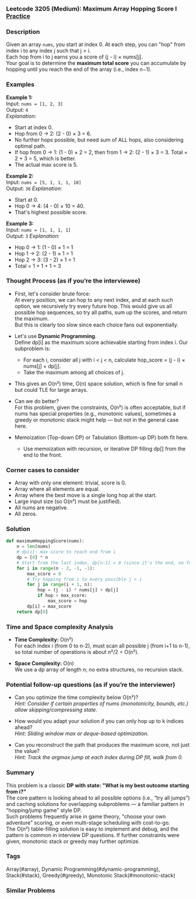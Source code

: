 ### Leetcode 3205 (Medium): Maximum Array Hopping Score I [Practice](https://leetcode.com/problems/maximum-array-hopping-score-i)

### Description  
Given an array `nums`, you start at index 0. At each step, you can "hop" from index i to any index j such that j > i.  
Each hop from i to j earns you a score of (j - i) × nums[j].  
Your goal is to determine the **maximum total score** you can accumulate by hopping until you reach the end of the array (i.e., index n−1).

### Examples  

**Example 1:**  
Input: `nums = [1, 2, 3]`  
Output: `4`  
*Explanation:*
- Start at index 0.
- Hop from 0 → 2: (2 - 0) × 3 = 6.
- No further hops possible, but need sum of ALL hops, also considering optimal path.
- If hop from 0 → 1: (1 - 0) × 2 = 2, then from 1 → 2: (2 - 1) × 3 = 3. Total = 2 + 3 = 5, which is better.
- The actual max score is 5.

**Example 2:**  
Input: `nums = [5, 1, 1, 1, 10]`  
Output: `36`
*Explanation:*
- Start at 0.
- Hop 0 → 4: (4 - 0) × 10 = 40.
- That's highest possible score.

**Example 3:**  
Input: `nums = [1, 1, 1, 1]`  
Output: `3`
*Explanation:*
- Hop 0 → 1: (1 - 0) × 1 = 1
- Hop 1 → 2: (2 - 1) × 1 = 1
- Hop 2 → 3: (3 - 2) × 1 = 1
- Total = 1 + 1 + 1 = 3

### Thought Process (as if you’re the interviewee)  
- First, let's consider brute force:  
  At every position, we can hop to any next index, and at each such option, we recursively try every future hop. This would give us all possible hop sequences, so try all paths, sum up the scores, and return the maximum.  
  But this is clearly too slow since each choice fans out exponentially.

- Let's use **Dynamic Programming**.  
  Define dp[i] as the maximum score achievable starting from index i. Our subproblem is:
  - For each i, consider all j with i < j < n, calculate hop_score = (j - i) × nums[j] + dp[j].
  - Take the maximum among all choices of j.

- This gives an O(n²) time, O(n) space solution, which is fine for small n but could TLE for large arrays.

- Can we do better?  
  For this problem, given the constraints, O(n²) is often acceptable, but if nums has special properties (e.g., monotonic values), sometimes a greedy or monotonic stack might help — but not in the general case here.

- Memoization (Top-down DP) or Tabulation (Bottom-up DP) both fit here.  
  - Use memoization with recursion, or iterative DP filling dp[] from the end to the front.

### Corner cases to consider  
- Array with only one element: trivial, score is 0.
- Array where all elements are equal.
- Array where the best move is a single long hop at the start.
- Large input size (so O(n²) must be justified).
- All nums are negative.
- All zeros.

### Solution

```python
def maximumHoppingScore(nums):
    n = len(nums)
    # dp[i]: max score to reach end from i
    dp = [0] * n
    # Start from the last index, dp[n-1] = 0 (since it's the end, no further hops)
    for i in range(n - 2, -1, -1):
        max_score = 0
        # Try hopping from i to every possible j > i
        for j in range(i + 1, n):
            hop = (j - i) * nums[j] + dp[j]
            if hop > max_score:
                max_score = hop
        dp[i] = max_score
    return dp[0]
```

### Time and Space complexity Analysis  

- **Time Complexity:** O(n²)  
  For each index i (from 0 to n-2), must scan all possible j (from i+1 to n-1), so total number of operations is about n²/2 = O(n²).

- **Space Complexity:** O(n)  
  We use a dp array of length n; no extra structures, no recursion stack.

### Potential follow-up questions (as if you’re the interviewer)  

- Can you optimize the time complexity below O(n²)?  
  *Hint: Consider if certain properties of nums (monotonicity, bounds, etc.) allow skipping/compressing state.*

- How would you adapt your solution if you can only hop up to k indices ahead?  
  *Hint: Sliding window max or deque-based optimization.*

- Can you reconstruct the path that produces the maximum score, not just the value?  
  *Hint: Track the argmax jump at each index during DP fill, walk from 0.*

### Summary
This problem is a classic **DP with state: "What is my best outcome starting from i?"**  
The core pattern is looking ahead to all possible options (i.e., “try all jumps”) and caching solutions for overlapping subproblems — a familiar pattern in "hopping/jump game" style DP.  
Such problems frequently arise in game theory, "choose your own adventure" scoring, or even multi-stage scheduling with cost-to-go.  
The O(n²) table-filling solution is easy to implement and debug, and the pattern is common in interview DP questions. If further constraints were given, monotonic stack or greedy may further optimize.

### Tags
Array(#array), Dynamic Programming(#dynamic-programming), Stack(#stack), Greedy(#greedy), Monotonic Stack(#monotonic-stack)

### Similar Problems

